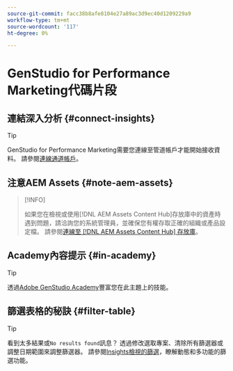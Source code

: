 ```yaml
---
source-git-commit: facc38b8afe8104e27a89ac3d9ec40d1209229a9
workflow-type: tm+mt
source-wordcount: '117'
ht-degree: 0%

---
```

# GenStudio for Performance Marketing代碼片段

## 連結深入分析 {#connect-insights}

>[!TIP]
>
>GenStudio for Performance Marketing需要您連線至管道帳戶才能開始接收資料。 請參閱[連線通道帳戶](/help/user-guide/connectors/connect-channel.md)。

## 注意AEM Assets {#note-aem-assets}

>[!INFO]
>
>如果您在檢視或使用[!DNL AEM Assets Content Hub]存放庫中的資產時遇到問題，請洽詢您的系統管理員，並確保您有權存取正確的組織或產品設定檔。 請參閱[連線至 [!DNL AEM Assets Content Hub] 存放庫](/help/user-guide/content/connect-aem-repo.md)。

## Academy內容提示 {#in-academy}

>[!TIP]
>
>透過[Adobe GenStudio Academy](https://learningmanager.adobe.com/genstudioacademy)豐富您在此主題上的技能。

## 篩選表格的秘訣 {#filter-table}

>[!TIP]
>
>看到太多結果或`No results found`訊息？ 透過修改選取專案、清除所有篩選器或調整日期範圍來調整篩選器。 請參閱[Insights檢視的篩選](/help/user-guide/insights/filter-views.md)，瞭解動態和多功能的篩選功能。
